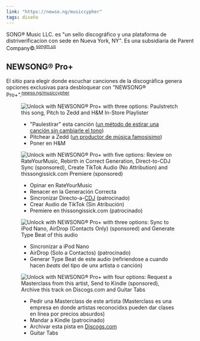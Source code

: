 ```yaml
---
link: "https://newso.ng/musiccypher"
tags: diseño
---
```


SONG® Music LLC. es "un sello discográfico y una plataforma de distriverificacíon con sede en Nueva York, NY". Es una subsidiaria de Parent Company©.<sup>[songm.us][songm.us]</sup>

[songm.us]: https://songm.us "El sitio de SONG® Music LLC"

## NEWSONG® Pro+

El sitio para elegir donde escuchar canciones de la discográfica genera opciones exclusivas para desbloquear con "NEWSONG® Pro+".<sup>[newso.ng/musiccypher][newso.ng/musiccypher]</sup>

<figure>
    <img alt="Unlock with NEWSONG® Pro+ with three options: Paulstretch this song, Pitch to Zedd and H&M In-Store Playlister" src="NEWSONG_Pro_ejemplo1.png">
    <figcaption>
    
-   "Paulestirar" esta canción ([un método de estirar una canción sin cambiarle el tono](https://manual.audacityteam.org/man/paulstretch.html))
-   Pitchear a Zedd ([un productor de música famosisimo](https://es.wikipedia.org/wiki/Zedd))
-   Poner en H&M

</figcaption>
</figure>
<figure>
    <img alt="Unlock with NEWSONG® Pro+ with five options: Review on RateYourMusic, Rebirth in Correct Generation, Direct-to-CDJ Sync (sponsored), Create TikTok Audio (No Attribution) and thissongissick.com Premiere (sponsored)" src="NEWSONG_Pro_ejemplo2.png">
    <figcaption>

-   Opinar en RateYourMusic
-   Renacer en la Generación Correcta
-   Sincronizar Directo-a-[CDJ](https://es.wikipedia.org/wiki/CDJ) (patrocinado)
-   Crear Audio de TikTok (Sin Atribución)
-   Premiere en thissongissick.com (patrocinado)

</figcaption>
</figure>
<figure>
    <img alt="Unlock with NEWSONG® Pro+ with three options: Sync to iPod Nano, AirDrop (Contacts Only) (sponsored) and Generate Type Beat of this audio" src="NEWSONG_Pro_ejemplo3.png">
    <figcaption>

-   Sincronizar a iPod Nano
-   AirDrop (Solo a Contactos) (patrocinado)
-   Generar Type Beat de este audio (refiriendose a cuando hacen _beats_ del tipo de unx artista o canción)

</figcaption>
</figure>
<figure>
    <img alt="Unlock with NEWSONG® Pro+ with four options: Request a Masterclass from this artist, Send to Kindle (sponsored), Archive this track on Discogs.com and Guitar Tabs" src="NEWSONG_Pro_ejemplo4.png">
    <figcaption>

-   Pedir una Masterclass de este artista (Masterclass es una empresa en donde artistas reconocidxs pueden dar clases en línea por precios absurdos)
-   Mandar a Kindle (patrocinado)
-   Archivar esta pista en [Discogs.com](https://discogs.com)
-   Guitar Tabs

</figcaption>
</figure>

[newso.ng/musiccypher]: https://newso.ng/musiccypher "El newso.ng de #SONGMusicCypher"
